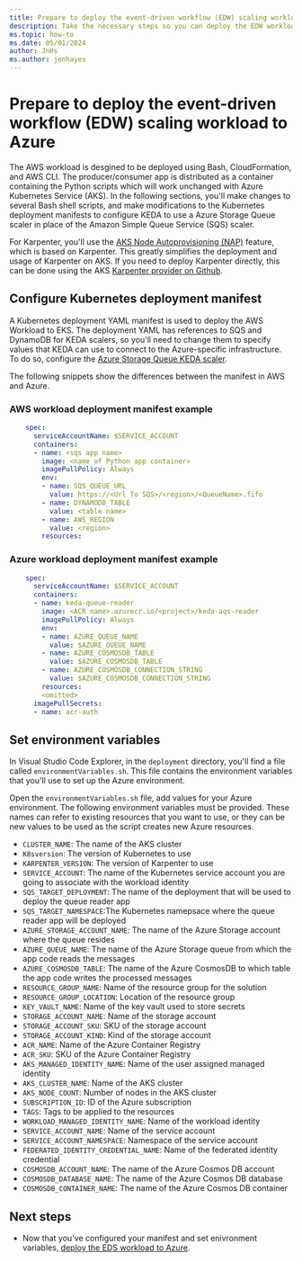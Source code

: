 ```yaml
---
title: Prepare to deploy the event-driven workflow (EDW) scaling workload to Azure
description: Take the necessary steps so you can deploy the EDW workload in Azure.
ms.topic: how-to
ms.date: 05/01/2024
author: JnHs
ms.author: jenhayes
---
```


# Prepare to deploy the event-driven workflow (EDW) scaling workload to Azure

The AWS workload is desgined to be deployed using Bash, CloudFormation, and AWS CLI. The producer/consumer app is distributed as a container containing the Python scripts which will work unchanged with Azure Kubernetes Service (AKS). In the following sections, you'll make changes to several Bash shell scripts, and make modifications to the Kubernetes deployment manifests to configure KEDA to use a Azure Storage Queue scaler in place of the Amazon Simple Queue Service (SQS) scaler.

For Karpenter, you'll use the [AKS Node Autoprovisioning (NAP)](/azure/aks/node-autoprovision) feature, which is based on Karpenter. This greatly simplifies the deployment and usage of Karpenter on AKS. If you need to deploy Karpenter directly, this can be done using the AKS [Karpenter provider on Github](https://github.com/Azure/karpenter-provider-azure).

## Configure Kubernetes deployment manifest

A Kubernetes deployment YAML manifest is used to deploy the AWS Workload to EKS. The deployment YAML has references to SQS and DynamoDB for KEDA scalers, so you'll need to change them to specify values that KEDA can use to connect to the Azure-specific infrastructure. To do so, configure the [Azure Storage Queue KEDA scaler](https://keda.sh/docs/1.4/scalers/azure-storage-queue/).

The following snippets show the differences between the manifest in AWS and Azure.

### AWS workload deployment manifest example

```yaml
    spec:
      serviceAccountName: $SERVICE_ACCOUNT
      containers:
      - name: <sqs app name>
        image: <name of Python app container>
        imagePullPolicy: Always
        env:
        - name: SQS_QUEUE_URL
          value: https://<Url To SQS>/<region>/<QueueName>.fifo
        - name: DYNAMODB_TABLE
          value: <table name>
        - name: AWS_REGION
          value: <region>
        resources:
```

### Azure workload deployment manifest example

```yaml
    spec:
      serviceAccountName: $SERVICE_ACCOUNT
      containers:
      - name: keda-queue-reader
        image: <ACR name>.azurecr.io/<project>/keda-aqs-reader
        imagePullPolicy: Always
        env:
        - name: AZURE_QUEUE_NAME
          value: $AZURE_QUEUE_NAME
        - name: AZURE_COSMOSDB_TABLE
          value: $AZURE_COSMOSDB_TABLE
        - name: AZURE_COSMOSDB_CONNECTION_STRING
          value: $AZURE_COSMOSDB_CONNECTION_STRING
        resources:
        <omitted>
      imagePullSecrets:
      - name: acr-auth
```

## Set environment variables

In Visual Studio Code Explorer, in the `deployment` directory, you'll find a file called `environmentVariables.sh`. This file contains the environment variables that you'll use to set up the Azure environment.

Open the `environmentVariables.sh` file, add values for your Azure environment. The following environment variables must be provided. These names can refer to existing resources that you want to use, or they can be new values to be used as the script creates new Azure resources.

- `CLUSTER_NAME`: The name of the AKS cluster
- `K8sversion`: The version of Kubernetes to use
- `KARPENTER_VERSION`: The version of Karpenter to use
- `SERVICE_ACCOUNT`: The name of the Kubernetes service account you are going to associate with the workload identity
- `SQS_TARGET_DEPLOYMENT`: The name of the deployment that will be used to deploy the queue reader app
- `SQS_TARGET_NAMESPACE`:The Kubernetes namepsace where the queue reader app will be deployed
- `AZURE_STORAGE_ACCOUNT_NAME`: The name of the Azure Storage account where the queue resides
- `AZURE_QUEUE_NAME`: The name of the Azure Storage queue from which the app code reads the messages
- `AZURE_COSMOSDB_TABLE`: The name of the Azure CosmosDB to which table the app code writes the processed messages
- `RESOURCE_GROUP_NAME`: Name of the resource group for the solution
- `RESOURCE_GROUP_LOCATION`: Location of the resource group
- `KEY_VAULT_NAME`: Name of the key vault used to store secrets
- `STORAGE_ACCOUNT_NAME`: Name of the storage account
- `STORAGE_ACCOUNT_SKU`: SKU of the storage account
- `STORAGE_ACCOUNT_KIND`: Kind of the storage account
- `ACR_NAME`: Name of the Azure Container Registry
- `ACR_SKU`: SKU of the Azure Container Registry
- `AKS_MANAGED_IDENTITY_NAME`: Name of the user assigned managed identity
- `AKS_CLUSTER_NAME`: Name of the AKS cluster
- `AKS_NODE_COUNT`: Number of nodes in the AKS cluster
- `SUBSCRIPTION_ID`: ID of the Azure subscription
- `TAGS`: Tags to be applied to the resources
- `WORKLOAD_MANAGED_IDENTITY_NAME`: Name of the workload identity
- `SERVICE_ACCOUNT_NAME`: Name of the service account
- `SERVICE_ACCOUNT_NAMESPACE`: Namespace of the service account
- `FEDERATED_IDENTITY_CREDENTIAL_NAME`: Name of the federated identity credential
- `COSMOSDB_ACCOUNT_NAME`: The name of the Azure Cosmos DB account
- `COSMOSDB_DATABASE_NAME`: The name of the Azure Cosmos DB database
- `COSMOSDB_CONTAINER_NAME`: The name of the Azure Cosmos DB container

## Next steps

- Now that you've configured your manifest and set enivronment variables, [deploy the EDS workload to Azure](eks-edw-deploy.md).
